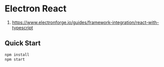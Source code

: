 # Electron React

1. https://www.electronforge.io/guides/framework-integration/react-with-typescript

## Quick Start

```bash
npm install
npm start
```
